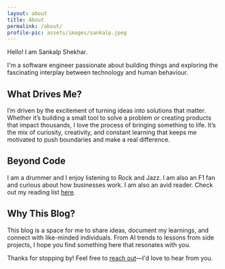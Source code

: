 ```yaml
---
layout: about
title: About
permalink: /about/
profile-pic: assets/images/sankalp.jpeg
---
```

Hello! I am Sankalp Shekhar.

I'm a software engineer passionate about building things and exploring the fascinating interplay between technology and human behaviour.

## What Drives Me?

I’m driven by the excitement of turning ideas into solutions that matter. Whether it’s building a small tool to solve a problem or creating products that impact thousands, I love the process of bringing something to life. It’s the mix of curiosity, creativity, and constant learning that keeps me motivated to push boundaries and make a real difference.

## Beyond Code

I am a drummer and I enjoy listening to Rock and Jazz. I am also an F1 fan and curious about how businesses work. I am also an avid reader. Check out my reading list [here](/myblog/blog-random/random/reading-list/2025).

## Why This Blog?

This blog is a space for me to share ideas, document my learnings, and connect with like-minded individuals. From AI trends to lessons from side projects, I hope you find something here that resonates with you.

Thanks for stopping by! Feel free to [reach out](mailto)—I'd love to hear from you.